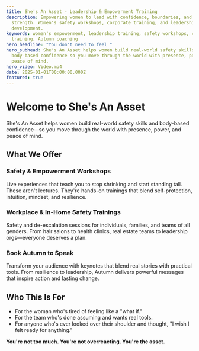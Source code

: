 ```yaml
---
title: She's An Asset - Leadership & Empowerment Training
description: Empowering women to lead with confidence, boundaries, and real
  strength. Women's safety workshops, corporate training, and leadership
  development.
keywords: women's empowerment, leadership training, safety workshops, corporate
  training, Autumn coaching
hero_headline: "You don't need to feel "
hero_subhead: She's An Asset helps women build real-world safety skills and
  body-based confidence so you move through the world with presence, power, and
  peace of mind.
hero_video: Video.mp4
date: 2025-01-01T00:00:00.000Z
featured: true
---
```


# Welcome to She's An Asset

She's An Asset helps women build real-world safety skills and body-based confidence—so you move through the world with presence, power, and peace of mind.

## What We Offer

### Safety & Empowerment Workshops
Live experiences that teach you to stop shrinking and start standing tall. These aren't lectures. They're hands-on trainings that blend self-protection, intuition, mindset, and resilience.

### Workplace & In-Home Safety Trainings
Safety and de-escalation sessions for individuals, families, and teams of all genders. From hair salons to health clinics, real estate teams to leadership orgs—everyone deserves a plan.

### Book Autumn to Speak
Transform your audience with keynotes that blend real stories with practical tools. From resilience to leadership, Autumn delivers powerful messages that inspire action and lasting change.

## Who This Is For

- For the woman who's tired of feeling like a "what if."
- For the team who's done assuming and wants real tools.
- For anyone who's ever looked over their shoulder and thought, "I wish I felt ready for anything."

**You're not too much. You're not overreacting. You're the asset.**
